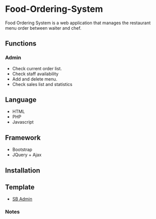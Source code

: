 # Food-Ordering-System
Food Ordering System is a web application that manages the restaurant menu order between waiter and chef.

## Functions
### Admin
- Check current order list.
- Check staff availability
- Add and delete menu.
- Check sales list and statistics

## Language 
- HTML
- PHP
- Javascript

## Framework
- Bootstrap
- JQuery + Ajax

## Installation

## Template 
- [SB Admin](https://startbootstrap.com/templates/sb-admin/)

### Notes